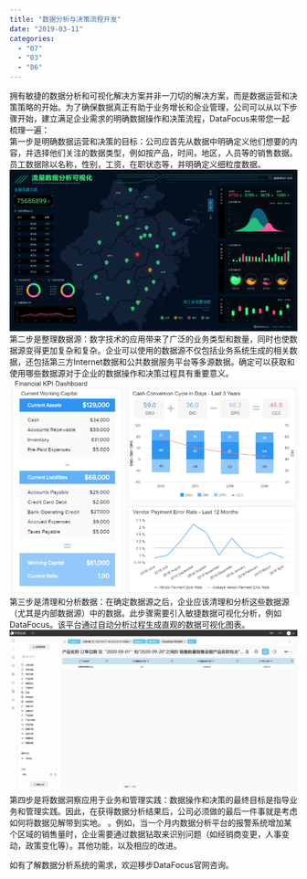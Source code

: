 ```yaml
---
title: "数据分析与决策流程开发"
date: "2019-03-11"
categories: 
  - "07"
  - "03"
  - "06"
---
```


拥有敏捷的数据分析和可视化解决方案并非一刀切的解决方案，而是数据运营和决策策略的开始。为了确保数据真正有助于业务增长和企业管理，公司可以从以下步骤开始，建立满足企业需求的明确数据操作和决策流程，DataFocus来带您一起梳理一遍：  
第一步是明确数据运营和决策的目标：公司应首先从数据中明确定义他们想要的内容，并选择他们关注的数据类型，例如按产品，时间，地区，人员等的销售数据。员工数据除以名称，性别，工资，在职状态等，并明确定义细粒度数据。  
![](images/word-image-66.png)  
第二步是整理数据源：数字技术的应用带来了广泛的业务类型和数量，同时也使数据源变得更加复杂和复杂。企业可以使用的数据源不仅包括业务系统生成的相关数据，还包括第三方Internet数据和公共数据服务平台等多源数据。确定可以获取和使用哪些数据源对于企业的数据操作和决策过程具有重要意义。  
![](images/word-image-67.png)  
第三步是清理和分析数据：在确定数据源之后，企业应该清理和分析这些数据源（尤其是内部数据源）中的数据。此步骤需要引入敏捷数据可视化分析，例如DataFocus。该平台通过自动分析过程生成直观的数据可视化图表。  
![](images/word-image-68.png)  
第四步是将数据洞察应用于业务和管理实践：数据操作和决策的最终目标是指导业务和管理实践。因此，在获得数据分析结果后，公司必须做的最后一件事就是考虑如何将数据见解带到实地。 。例如，当一个月内数据分析平台的报警系统增加某个区域的销售量时，企业需要通过数据钻取来识别问题（如经销商变更，人事变动，政策变化等）。其他功能，以及相应的改进。

如有了解数据分析系统的需求，欢迎移步DataFocus官网咨询。
